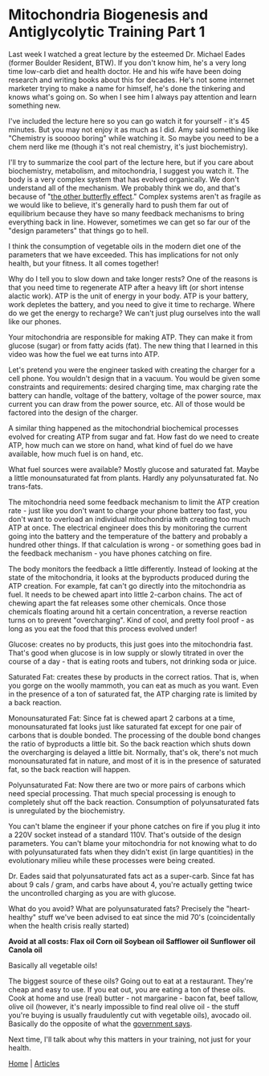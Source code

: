 # Mitochondria Biogenesis and Antiglycolytic Training Part 1

Last week I watched a great lecture by the esteemed Dr. Michael Eades (former Boulder Resident, BTW). If you don't know him, he's a very long time low-carb diet and health doctor. He and his wife have been doing research and writing books about this for decades. He's not some internet marketer trying to make a name for himself, he's done the tinkering and knows what's going on. So when I see him I always pay attention and learn something new.

I've included the lecture here so you can go watch it for yourself - it's 45 minutes. But you may not enjoy it as much as I did. Amy said something like "Chemistry is sooooo boring" while watching it. So maybe you need to be a chem nerd like me (though it's not real chemistry, it's just biochemistry).

I'll try to summarize the cool part of the lecture here, but if you care about biochemistry, metabolism, and mitochondria, I suggest you watch it. The body is a very complex system that has evolved organically. We don't understand all of the mechanism. We probably think we do, and that's because of "[the other butterfly effect](https://www.johndcook.com/blog/2018/08/07/the-other-butterfly-effect/)." Complex systems aren't as fragile as we would like to believe, it's generally hard to push them far out of equilibrium because they have so many feedback mechanisms to bring everything back in line. However, sometimes we can get so far our of the "design parameters" that things go to hell. 

I think the consumption of vegetable oils in the modern diet one of the parameters that we have exceeded. This has implications for not only health, but your fitness. It all comes together! 

Why do I tell you to slow down and take longer rests? One of the reasons is that you need time to regenerate ATP after a heavy lift (or short intense alactic work). ATP is the unit of energy in your body. ATP is your battery, work depletes the battery, and you need to give it time to recharge. Where do we get the energy to recharge? We can't just plug ourselves into the wall like our phones.

Your mitochondria are responsible for making ATP. They can make it from glucose (sugar) or from fatty acids (fat). The new thing that I learned in this video was how the fuel we eat turns into ATP.

Let's pretend you were the engineer tasked with creating the charger for a cell phone. You wouldn't design that in a vacuum. You would be given some constraints and requirements: desired charging time, max charging rate the battery can handle, voltage of the battery, voltage of the power source, max current you can draw from the power source, etc. All of those would be factored into the design of the charger.

A similar thing happened as the mitochondrial biochemical processes evolved for creating ATP from sugar and fat. How fast do we need to create ATP, how much can we store on hand, what kind of fuel do we have available, how much fuel is on hand, etc.

What fuel sources were available? Mostly glucose and saturated fat. Maybe a little monounsaturated fat from plants. Hardly any polyunsaturated fat. No trans-fats.

The mitochondria need some feedback mechanism to limit the ATP creation rate - just like you don't want to charge your phone battery too fast, you don't want to overload an individual mitochondria with creating too much ATP at once. The electrical engineer does this by monitoring the current going into the battery and the temperature of the battery and probably a hundred other things. If that calculation is wrong - or something goes bad in the feedback mechanism - you have phones catching on fire.

The body monitors the feedback a little differently. Instead of looking at the state of the mitochondria, it looks at the byproducts produced during the ATP creation. For example, fat can't go directly into the mitochondria as fuel. It needs to be chewed apart into little 2-carbon chains. The act of chewing apart the fat releases some other chemicals. Once those chemicals floating around hit a certain concentration, a reverse reaction turns on to prevent "overcharging". Kind of cool, and pretty fool proof - as long as you eat the food that this process evolved under!

Glucose: creates no by products, this just goes into the mitochondria fast. That's good when glucose is in low supply or slowly titrated in over the course of a day - that is eating roots and tubers, not drinking soda or juice.

Saturated Fat: creates these by products in the correct ratios. That is, when you gorge on the woolly mammoth, you can eat as much as you want. Even in the presence of a ton of saturated fat, the ATP charging rate is limited by a back reaction.

Monounsaturated Fat: Since fat is chewed apart 2 carbons at a time, monounsaturated fat looks just like saturated fat except for one pair of carbons that is double bonded. The processing of the double bond changes the ratio of byproducts a little bit. So the back reaction which shuts down the overcharging is delayed a little bit. Normally, that's ok, there's not much monounsaturated fat in nature, and most of it is in the presence of saturated fat, so the back reaction will happen.

Polyunsaturated Fat: Now there are two or more pairs of carbons which need special processing. That much special processing is enough to completely shut off the back reaction. Consumption of polyunsaturated fats is unregulated by the biochemistry.

You can't blame the engineer if your phone catches on fire if you plug it into a 220V socket instead of a standard 110V. That's outside of the design parameters. You can't blame your mitochondria for not knowing what to do with polyunsaturated fats when they didn't exist (in large quantities) in the evolutionary milieu while these processes were being created.

Dr. Eades said that polyunsaturated fats act as a super-carb. Since fat has about 9 cals / gram, and carbs have about 4, you're actually getting twice the uncontrolled charging as you are with glucose.

What do you avoid? What are polyunsaturated fats? Precisely the "heart-healthy" stuff we've been advised to eat since the mid 70's (coincidentally when the health crisis really started)

**Avoid at all costs:
Flax oil
Corn oil
Soybean oil
Safflower oil
Sunflower oil
Canola oil**

Basically all vegetable oils!

The biggest source of these oils? Going out to eat at a restaurant. They're cheap and easy to use. If you eat out, you are eating a ton of these oils. Cook at home and use (real) butter - not margarine - bacon fat, beef tallow, olive oil (however, it's nearly impossible to find real olive oil - the stuff you're buying is usually fraudulently cut with vegetable oils), avocado oil. Basically do the opposite of what the [government says](https://medlineplus.gov/ency/patientinstructions/000747.htm).

Next time, I'll talk about why this matters in your training, not just for your health.

[Home](../index.md) | [Articles](../articles.md)